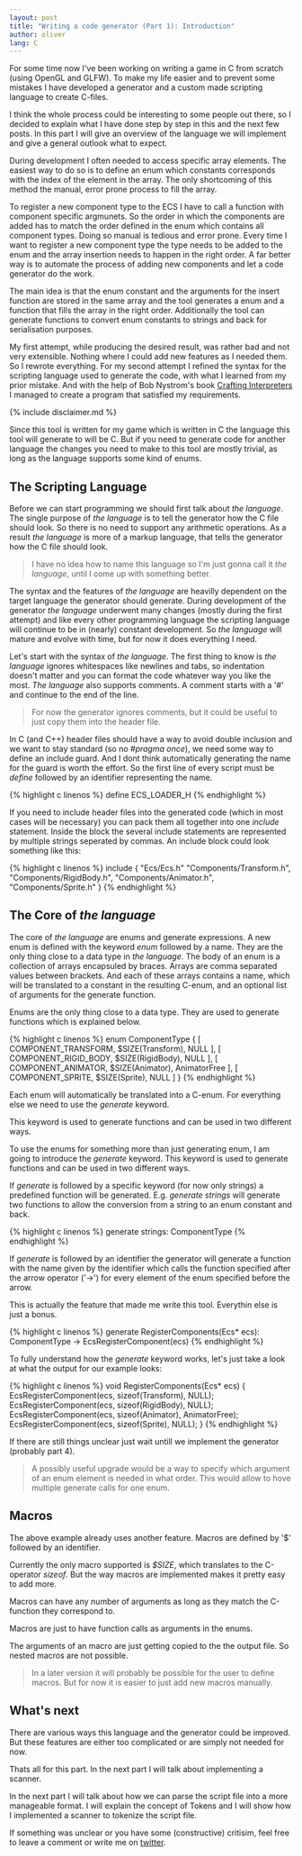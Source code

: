 ```yaml
---
layout: post
title: "Writing a code generator (Part 1): Introduction"
author: oliver
lang: C
---
```

For some time now I've been working on writing a game in C from scratch (using OpenGL and GLFW). To make my life easier 
and to prevent some mistakes I have developed a generator and a custom made scripting language to create C-files. 

I think the whole process could be interesting to some people out there, so I decided to explain what I have done step 
by step in this and the next few posts. In this part I will give an overview of the language we will implement and give 
a general outlook what to expect.

During development I often needed to access specific array elements. The easiest way to do so is to define an enum 
which constants corresponds with the index of the element in the array. The only shortcoming of this method the manual, 
error prone process to fill the array.

To register a new component type to the ECS I have to call a function with component specific argmunets. So the order 
in which the components are added has to match the order defined in the enum which contains all component types. Doing 
so manual is tedious and error prone. Every time I want to register a new component type the type needs to be added to 
the enum and the array insertion needs to happen in the right order. A far better way is to automate the process of 
adding new components and let a code generator do the work.

The main idea is that the enum constant and the arguments for the insert function are stored in the same array 
and the tool generates a enum and a function that fills the array in the right order. Additionally the tool can generate
functions to convert enum constants to strings and back for serialisation purposes.

My first attempt, while producing the desired result, was rather bad and not very extensible. Nothing where I could 
add new features as I needed them. So I rewrote everything. For my second attempt I refined the syntax for the 
scripting language used to generate the code, with what I learned from my prior mistake. And with the help of Bob
Nystrom's book [Crafting Interpreters](https://www.craftinginterpreters.com/) I managed to create a program that 
satisfied my requirements.

{% include disclaimer.md %}

Since this tool is written for my game which is written in C the language this tool will generate to will be C. But 
if you need to generate code for another language the changes you need to make to this tool are mostly trivial, as long 
as the language supports some kind of enums.

## The Scripting Language

Before we can start programming we should first talk about _the language_. The single purpose of _the language_ is to 
tell the generator how the C file should look. So there is no need to support any arithmetic operations. As a result 
_the language_ is more of a markup language, that tells the generator how the C file should look.

>   I have no idea how to name this language so I'm just gonna call it _the language_, until I come up with something
    better.

The syntax and the features of _the language_ are heavilly dependent on the target language the generator should 
generate. During development of the generator _the language_ underwent many changes (mostly during the first attempt) 
and like every other programming language the scripting language will continue to be in (nearly) constant development. 
So _the language_ will mature and evolve with time, but for now it does everything I need.

Let's start with the syntax of _the language_. The first thing to know is _the language_ ignores whitespaces like 
newlines and tabs, so indentation doesn't matter and you can format the code whatever way you like the most. _The
language_ also supports comments. A comment starts with a '#' and continue to the end of the line.

>   For now the generator ignores comments, but it could be useful to just copy them into the header file.

In C (and C++) header files should have a way to avoid double inclusion and we want to stay standard (so no _#pragma 
once_), we need some way to define an include guard. And I dont think automatically generating the name for the guard 
is worth the effort. So the first line of every script must be _define_ followed by an identifier representing the 
name.

{% highlight c linenos %}
define ECS_LOADER_H
{% endhighlight %}

If you need to include header files into the generated code (which in most cases will be necessary) you can pack them 
all together into one _include_ statement. Inside the block the several include statements are represented by multiple 
strings seperated by commas. An include block could look something like this:

{% highlight c linenos %}
include
{
    "Ecs/Ecs.h"
    "Components/Transform.h",
    "Components/RigidBody.h",
    "Components/Animator.h",
    "Components/Sprite.h"
}
{% endhighlight %}

## The Core of _the language_ 

The core of _the language_ are enums and generate expressions. A new enum is defined with the keyword _enum_ followed 
by a name. They are the only thing close to a data type in _the language_. The body of an enum is a collection of arrays
encapsuled by braces. Arrays are comma separated values between brackets. And each of these arrays contains a name, 
which will be translated to a constant in the resulting C-enum, and an optional list of arguments for the generate 
function.

Enums are the only thing close to a data type. They are used to generate functions which is explained below.

{% highlight c linenos %}
enum ComponentType
{
    [ COMPONENT_TRANSFORM,  $SIZE(Transform),   NULL ],
    [ COMPONENT_RIGID_BODY, $SIZE(RigidBody),   NULL ],
    [ COMPONENT_ANIMATOR,   $SIZE(Animator),    AnimatorFree ],
    [ COMPONENT_SPRITE,     $SIZE(Sprite),      NULL ]
}
{% endhighlight %}

Each enum will automatically be translated into a C-enum. For everything else we need to use the _generate_ keyword. 


This keyword is used to generate functions and can be used in two different ways.

To use the enums for something more than just generating enum, I am going to introduce the _generate_ keyword. This 
keyword is used to generate functions and can be used in two different ways.

If _generate_ is followed by a specific keyword (for now only strings) a predefined function will be generated. E.g. 
_generate strings_ will generate two functions to allow the conversion from a string to an enum constant and back. 

{% highlight c linenos %}
generate strings: ComponentType
{% endhighlight %}

If _generate_ is followed by an identifier the generator will generate a function with the name given by the identifier 
which calls the function specified after the arrow operator ('->') for every element of the enum specified before the 
arrow. 

This is actually the feature that made me write this tool. Everythin else is just a bonus.

{% highlight c linenos %}
generate RegisterComponents(Ecs* ecs): ComponentType -> EcsRegisterComponent(ecs)
{% endhighlight %}

To fully understand how the _generate_ keyword works, let's just take a look at what the output for our example looks:

{% highlight c linenos %}
void RegisterComponents(Ecs* ecs)
{
    EcsRegisterComponent(ecs, sizeof(Transform), NULL);
    EcsRegisterComponent(ecs, sizeof(RigidBody), NULL);
    EcsRegisterComponent(ecs, sizeof(Animator), AnimatorFree);
    EcsRegisterComponent(ecs, sizeof(Sprite), NULL);
}
{% endhighlight %}

If there are still things unclear just wait untill we implement the generator (probably part 4).

>   A possibly useful upgrade would be a way to specify which argument of an enum element is needed in what order. 
    This would allow to hove multiple generate calls for one enum.

## Macros

The above example already uses another feature.
Macros are defined by '$' followed by an identifier.

Currently the only macro supported is _$SIZE_, which translates to the C-operator _sizeof_. But the way macros are 
implemented makes it pretty easy to add more.

Macros can have any number of arguments as long as they match the C-function they correspond to. 

Macros are just to have function calls as arguments in the enums.

The arguments of an macro are just getting copied to the the output file. So nested macros are not possible.

>   In a later version it will probably be possible for the user to define macros. But for now it is easier to just add 
    new macros manually.

## What's next

There are various ways this language and the generator could be improved. But these features are either too complicated 
or are simply not needed for now.

Thats all for this part. In the next part I will talk about implementing a scanner.

In the next part I will talk about how we can parse the script file into a more manageable format. I will explain the
concept of Tokens and I will show how I implemented a scanner to tokenize the script file.

If something was unclear or you have some (constructive) critisim, feel free to leave a comment or write me on 
[twitter](https://twitter.com/orwell_23).
